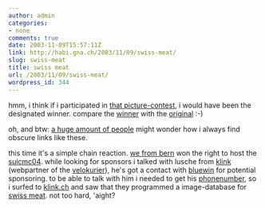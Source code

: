 ```yaml
---
author: admin
categories:
- none
comments: true
date: 2003-11-09T15:57:11Z
link: http://habi.gna.ch/2003/11/09/swiss-meat/
slug: swiss-meat
title: swiss meat
url: /2003/11/09/swiss-meat/
wordpress_id: 344
---
```


hmm, i think if i participated in [that picture-contest](http://www.schweizerfleisch.ch/images/events/Olma03/Sieger-olma_1/page1.htm), i would have been the designated winner.
compare the [winner](http://www.schweizerfleisch.ch/images/events/Olma03/Sieger-olma_1/ppages/ppage7.htm) with the [original](http://habi.gna.ch/pics/CH-Fleisch/) :-)

oh, and btw: [a huge amount of people](http://www.slf.ch/staff/pers-home/sigrist/sigrist-en.html) might wonder how i always find obscure links like these.

this time it's a simple chain reaction.
[we from bern](http://velokurierbern.ch/) won the right to host the [suicmc04](http://suicmc.ch/). while looking for sponsors i talked with lusche from [klink](http://klink.ch/) (webpartner of the [velokurier](http://velokurierbern.ch/)), he's got a contact with [bluewin](http://bluewin.ch/) for potential sponsoring. to be able to talk with him i needed to get his [phonenumber](http://klink.ch/html/de/klink/index.html), so i surfed to [klink.ch](http://klink.ch/) and saw that they programmed a image-database for [swiss meat](http://www.schweizerfleisch.ch/). not too hard, 'aight?

